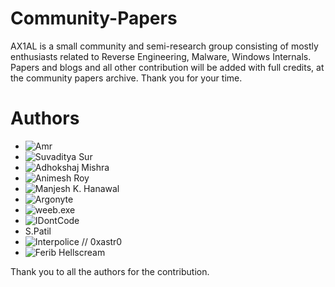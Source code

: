 # Community-Papers
AX1AL is a small community and semi-research group consisting of mostly enthusiasts related to Reverse Engineering, Malware, Windows Internals. Papers and blogs and all other contribution
will be added with full credits, at the community papers archive. Thank you for your time.

# Authors

* ![Amr](https://twitter.com/0x1411)
* ![Suvaditya Sur](https://twitter.com/suvaditya_)
* ![Adhokshaj Mishra](https://www.linkedin.com/in/adhokshajmishra/)
* ![Animesh Roy](https://www.linkedin.com/in/anir0y/)
* ![Manjesh K. Hanawal](https://www.ieor.iitb.ac.in/mhanawal)
* ![Argonyte](https://twitter.com/argonyte)
* ![weeb.exe](https://twitter.com/OneeSansOnly)
* ![IDontCode](https://twitter.com/_xeroxz )
* S.Patil
* ![Interpolice // 0xastr0](https://discord.gg/CBRTkh5MFB )
* ![Ferib Hellscream](https://twitter.com/FeribHellscream )

Thank you to all the authors for the contribution. 
